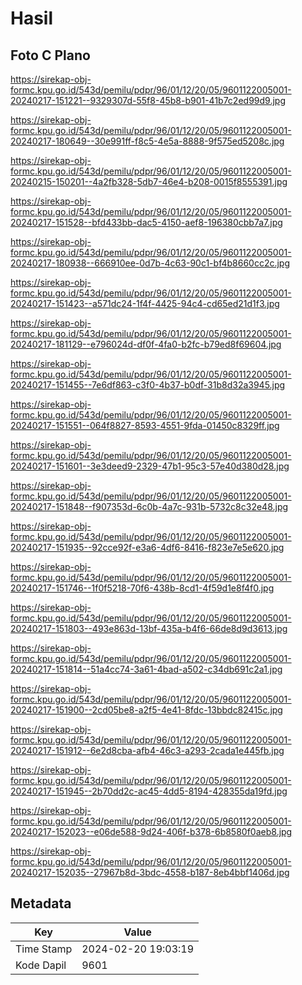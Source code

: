 # Hasil

## Foto C Plano

https://sirekap-obj-formc.kpu.go.id/543d/pemilu/pdpr/96/01/12/20/05/9601122005001-20240217-151221--9329307d-55f8-45b8-b901-41b7c2ed99d9.jpg

https://sirekap-obj-formc.kpu.go.id/543d/pemilu/pdpr/96/01/12/20/05/9601122005001-20240217-180649--30e991ff-f8c5-4e5a-8888-9f575ed5208c.jpg

https://sirekap-obj-formc.kpu.go.id/543d/pemilu/pdpr/96/01/12/20/05/9601122005001-20240215-150201--4a2fb328-5db7-46e4-b208-0015f8555391.jpg

https://sirekap-obj-formc.kpu.go.id/543d/pemilu/pdpr/96/01/12/20/05/9601122005001-20240217-151528--bfd433bb-dac5-4150-aef8-196380cbb7a7.jpg

https://sirekap-obj-formc.kpu.go.id/543d/pemilu/pdpr/96/01/12/20/05/9601122005001-20240217-180938--666910ee-0d7b-4c63-90c1-bf4b8660cc2c.jpg

https://sirekap-obj-formc.kpu.go.id/543d/pemilu/pdpr/96/01/12/20/05/9601122005001-20240217-151423--a571dc24-1f4f-4425-94c4-cd65ed21d1f3.jpg

https://sirekap-obj-formc.kpu.go.id/543d/pemilu/pdpr/96/01/12/20/05/9601122005001-20240217-181129--e796024d-df0f-4fa0-b2fc-b79ed8f69604.jpg

https://sirekap-obj-formc.kpu.go.id/543d/pemilu/pdpr/96/01/12/20/05/9601122005001-20240217-151455--7e6df863-c3f0-4b37-b0df-31b8d32a3945.jpg

https://sirekap-obj-formc.kpu.go.id/543d/pemilu/pdpr/96/01/12/20/05/9601122005001-20240217-151551--064f8827-8593-4551-9fda-01450c8329ff.jpg

https://sirekap-obj-formc.kpu.go.id/543d/pemilu/pdpr/96/01/12/20/05/9601122005001-20240217-151601--3e3deed9-2329-47b1-95c3-57e40d380d28.jpg

https://sirekap-obj-formc.kpu.go.id/543d/pemilu/pdpr/96/01/12/20/05/9601122005001-20240217-151848--f907353d-6c0b-4a7c-931b-5732c8c32e48.jpg

https://sirekap-obj-formc.kpu.go.id/543d/pemilu/pdpr/96/01/12/20/05/9601122005001-20240217-151935--92cce92f-e3a6-4df6-8416-f823e7e5e620.jpg

https://sirekap-obj-formc.kpu.go.id/543d/pemilu/pdpr/96/01/12/20/05/9601122005001-20240217-151746--1f0f5218-70f6-438b-8cd1-4f59d1e8f4f0.jpg

https://sirekap-obj-formc.kpu.go.id/543d/pemilu/pdpr/96/01/12/20/05/9601122005001-20240217-151803--493e863d-13bf-435a-b4f6-66de8d9d3613.jpg

https://sirekap-obj-formc.kpu.go.id/543d/pemilu/pdpr/96/01/12/20/05/9601122005001-20240217-151814--51a4cc74-3a61-4bad-a502-c34db691c2a1.jpg

https://sirekap-obj-formc.kpu.go.id/543d/pemilu/pdpr/96/01/12/20/05/9601122005001-20240217-151900--2cd05be8-a2f5-4e41-8fdc-13bbdc82415c.jpg

https://sirekap-obj-formc.kpu.go.id/543d/pemilu/pdpr/96/01/12/20/05/9601122005001-20240217-151912--6e2d8cba-afb4-46c3-a293-2cada1e445fb.jpg

https://sirekap-obj-formc.kpu.go.id/543d/pemilu/pdpr/96/01/12/20/05/9601122005001-20240217-151945--2b70dd2c-ac45-4dd5-8194-428355da19fd.jpg

https://sirekap-obj-formc.kpu.go.id/543d/pemilu/pdpr/96/01/12/20/05/9601122005001-20240217-152023--e06de588-9d24-406f-b378-6b8580f0aeb8.jpg

https://sirekap-obj-formc.kpu.go.id/543d/pemilu/pdpr/96/01/12/20/05/9601122005001-20240217-152035--27967b8d-3bdc-4558-b187-8eb4bbf1406d.jpg


## Metadata

| Key        | Value               |
| ---------- | ------------------- |
| Time Stamp | 2024-02-20 19:03:19 |
| Kode Dapil | 9601                |



